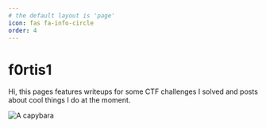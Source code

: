 ```yaml
---
# the default layout is 'page'
icon: fas fa-info-circle
order: 4
---
```


# f0rtis1

Hi, this pages features writeups for some CTF challenges I solved and posts about cool things I do at the moment. 

![A capybara](https://pbs.twimg.com/profile_images/1564703229140779008/H7qQwfNu_400x400.jpg)

